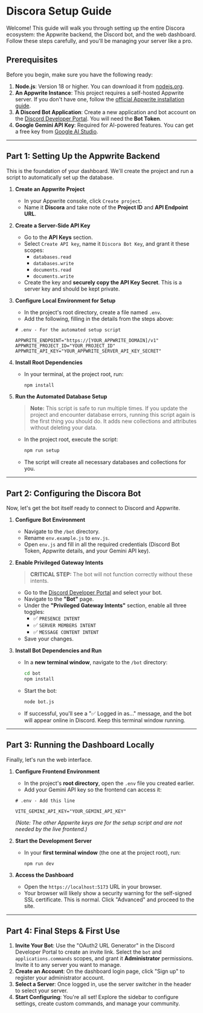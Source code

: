 
# Discora Setup Guide

Welcome! This guide will walk you through setting up the entire Discora ecosystem: the Appwrite backend, the Discord bot, and the web dashboard. Follow these steps carefully, and you'll be managing your server like a pro.

## Prerequisites

Before you begin, make sure you have the following ready:

1.  **Node.js**: Version 18 or higher. You can download it from [nodejs.org](https://nodejs.org/).
2.  **An Appwrite Instance**: This project requires a self-hosted Appwrite server. If you don't have one, follow the [official Appwrite installation guide](https://appwrite.io/docs/installation).
3.  **A Discord Bot Application**: Create a new application and bot account on the [Discord Developer Portal](https://discord.com/developers/applications). You will need the **Bot Token**.
4.  **Google Gemini API Key**: Required for AI-powered features. You can get a free key from [Google AI Studio](https://aistudio.google.com/app/apikey).

---

## Part 1: Setting Up the Appwrite Backend

This is the foundation of your dashboard. We'll create the project and run a script to automatically set up the database.

1.  **Create an Appwrite Project**
    - In your Appwrite console, click `Create project`.
    - Name it **Discora** and take note of the **Project ID** and **API Endpoint URL**.

2.  **Create a Server-Side API Key**
    - Go to the **API Keys** section.
    - Select `Create API key`, name it `Discora Bot Key`, and grant it these scopes:
        - `databases.read`
        - `databases.write`
        - `documents.read`
        - `documents.write`
    - Create the key and **securely copy the API Key Secret**. This is a server key and should be kept private.

3.  **Configure Local Environment for Setup**
    - In the project's root directory, create a file named `.env`.
    - Add the following, filling in the details from the steps above:

    ```env
    # .env - For the automated setup script

    APPWRITE_ENDPOINT="https://[YOUR_APPWRITE_DOMAIN]/v1"
    APPWRITE_PROJECT_ID="YOUR_PROJECT_ID"
    APPWRITE_API_KEY="YOUR_APPWRITE_SERVER_API_KEY_SECRET"
    ```

4.  **Install Root Dependencies**
    - In your terminal, at the project root, run:
      ```bash
      npm install
      ```

5.  **Run the Automated Database Setup**
    > **Note:** This script is safe to run multiple times. If you update the project and encounter database errors, running this script again is the first thing you should do. It adds new collections and attributes without deleting your data.
    - In the project root, execute the script:
      ```bash
      npm run setup
      ```
    - The script will create all necessary databases and collections for you.

---

## Part 2: Configuring the Discora Bot

Now, let's get the bot itself ready to connect to Discord and Appwrite.

1.  **Configure Bot Environment**
    - Navigate to the `/bot` directory.
    - Rename `env.example.js` to `env.js`.
    - Open `env.js` and fill in all the required credentials (Discord Bot Token, Appwrite details, and your Gemini API key).

2.  **Enable Privileged Gateway Intents**
    > **CRITICAL STEP:** The bot will not function correctly without these intents.
    - Go to the [Discord Developer Portal](https://discord.com/developers/applications) and select your bot.
    - Navigate to the **"Bot"** page.
    - Under the **"Privileged Gateway Intents"** section, enable all three toggles:
        - ✅ `PRESENCE INTENT`
        - ✅ `SERVER MEMBERS INTENT`
        - ✅ `MESSAGE CONTENT INTENT`
    - Save your changes.

3.  **Install Bot Dependencies and Run**
    - In a **new terminal window**, navigate to the `/bot` directory:
      ```bash
      cd bot
      npm install
      ```
    - Start the bot:
      ```bash
      node bot.js
      ```
    - If successful, you'll see a "✅ Logged in as..." message, and the bot will appear online in Discord. Keep this terminal window running.

---

## Part 3: Running the Dashboard Locally

Finally, let's run the web interface.

1.  **Configure Frontend Environment**
    - In the project's **root directory**, open the `.env` file you created earlier.
    - Add your Gemini API key so the frontend can access it:

    ```env
    # .env - Add this line

    VITE_GEMINI_API_KEY="YOUR_GEMINI_API_KEY"
    ```
    *(Note: The other Appwrite keys are for the setup script and are not needed by the live frontend.)*

2.  **Start the Development Server**
    - In your **first terminal window** (the one at the project root), run:
      ```bash
      npm run dev
      ```

3.  **Access the Dashboard**
    - Open the `https://localhost:5173` URL in your browser.
    - Your browser will likely show a security warning for the self-signed SSL certificate. This is normal. Click "Advanced" and proceed to the site.

---

## Part 4: Final Steps & First Use

1.  **Invite Your Bot**: Use the "OAuth2 URL Generator" in the Discord Developer Portal to create an invite link. Select the `bot` and `applications.commands` scopes, and grant it **Administrator** permissions. Invite it to any server you want to manage.
2.  **Create an Account**: On the dashboard login page, click "Sign up" to register your administrator account.
3.  **Select a Server**: Once logged in, use the server switcher in the header to select your server.
4.  **Start Configuring**: You're all set! Explore the sidebar to configure settings, create custom commands, and manage your community.
